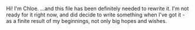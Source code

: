 Hi! I'm Chloe. 
...and this file has been definitely needed to rewrite it. 
I'm not ready for it right now, and did decide to write something when I've got it - as a finite result of my beginnings, not only big hopes and wishes.
<!---
chloetara/chloetara is a ✨ special ✨ repository because its `README.md` (this file) appears on your GitHub profile.
You can click the Preview link to take a look at your changes.
--->
